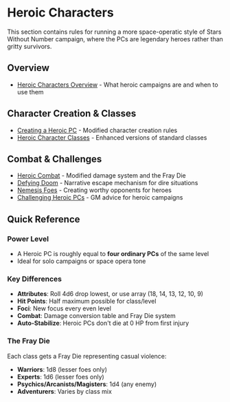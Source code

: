 # Heroic Characters

This section contains rules for running a more space-operatic style of Stars Without Number campaign, where the PCs are legendary heroes rather than gritty survivors.

## Overview

- [Heroic Characters Overview](heroic-characters-overview.md) - What heroic campaigns are and when to use them

## Character Creation & Classes

- [Creating a Heroic PC](heroic-character-creation.md) - Modified character creation rules
- [Heroic Character Classes](heroic-character-classes.md) - Enhanced versions of standard classes

## Combat & Challenges

- [Heroic Combat](heroic-combat.md) - Modified damage system and the Fray Die
- [Defying Doom](defying-doom.md) - Narrative escape mechanism for dire situations
- [Nemesis Foes](nemesis-foes.md) - Creating worthy opponents for heroes
- [Challenging Heroic PCs](challenging-heroic-pcs.md) - GM advice for heroic campaigns

## Quick Reference

### Power Level
- A Heroic PC is roughly equal to **four ordinary PCs** of the same level
- Ideal for solo campaigns or space opera tone

### Key Differences
- **Attributes**: Roll 4d6 drop lowest, or use array (18, 14, 13, 12, 10, 9)
- **Hit Points**: Half maximum possible for class/level
- **Foci**: New focus every even level
- **Combat**: Damage conversion table and Fray Die system
- **Auto-Stabilize**: Heroic PCs don't die at 0 HP from first injury

### The Fray Die
Each class gets a Fray Die representing casual violence:
- **Warriors**: 1d8 (lesser foes only)
- **Experts**: 1d6 (lesser foes only)
- **Psychics/Arcanists/Magisters**: 1d4 (any enemy)
- **Adventurers**: Varies by class mix